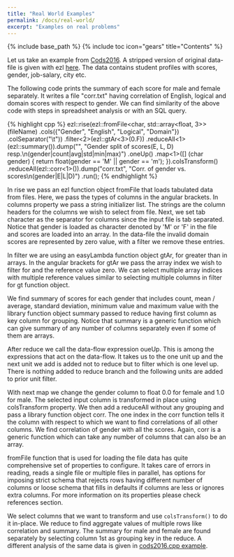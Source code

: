 ```yaml
---
title: "Real World Examples"
permalink: /docs/real-world/
excerpt: "Examples on real problems"
---
```

{% include base_path %}
{% include toc icon="gears" title="Contents" %}

Let us take an example from
[Cods2016](http://ikdd.acm.org/Site/CoDS2016/datachallenge.html). A stripped
version of original data-file is given with ezl
[here](https://github.com/haptork/easyLambda/blob/e496a3e3070b806e8c48124d3454543c4cebc9b7/data/datachallenge_cods2016/train.csv).
The data contains student profiles with scores, gender, job-salary, city etc.

The following code prints the summary of each score for male and female
separately. It writes a file "corr.txt" having correlation of English,
logical and domain scores with respect to gender. We can find similarity of
the above code with steps in spreadsheet analysis or with an SQL query. 

{% highlight cpp %}
ezl::rise(ezl::fromFile<char, std::array<float, 3>>(fileName)
            .cols({"Gender", "English", "Logical", "Domain"})
            .colSeparator("\t"))
  .filter<2>(ezl::gtAr<3>(0.F))
    .reduceAll<1>(ezl::summary()).dump("", 
      "Gender split of scores(E, L, D) resp.\n(gender|count|avg|std|min|max)")
    .oneUp()
  .map<1>([] (char gender) { 
    return float(gender == 'M' || gender == 'm');
  }).colsTransform()
  .reduceAll(ezl::corr<1>()).dump("corr.txt",
                                  "Corr. of gender vs. scores\n(gender|E|L|D)")
  .run();
{% endhighlight %}

In rise we pass an ezl function object fromFile that loads tabulated data from
files. Here, we pass the types of columns in the angular brackets. In
columns property we pass a string initializer list. The strings are the column
headers for the columns we wish to select from file. Next, we set tab character
as the separator for columns since the input file is tab separated. Notice that
gender is loaded as character denoted by 'M' or 'F' in the file and scores are
loaded into an array. In the data-file the invalid domain scores are represented
by zero value, with a filter we remove these entries. 

In filter we are using an easyLambda function object gtAr, for greater than in
arrays. In the angular brackets for gtAr we pass the array index we wish to
filter for and the reference value zero. We can select multiple array indices
with multiple reference values similar to selecting multiple columns in filter
for gt function object.

We find summary of scores for each gender that includes count, mean / average,
standard deviation, minimum value and maximum value with the library function
object summary passed to reduce having first column as key column for grouping.
Notice that summary is a generic function which can give summary of any number
of columns separately even if some of them are arrays. 

After reduce we call the data-flow expression oueUp. This is among the expressions
that act on the data-flow. It takes us to the one unit up and the next unit we add
is added not to reduce but to filter which is one level up. There is nothing added
to reduce branch and the following units are added to prior unit filter.

With next map we change the gender column to float 0.0 for female and 1.0 for male.
The selected input column is transformed in place using colsTransform property. We
then add a reduceAll without any grouping and pass a library function object corr.
The one index in the corr function tells it the column with respect to which we 
want to find correlations of all other columns. We find correlation of gender with
all the scores. Again, corr is a generic function which can take any number of
columns that can also be an array.

fromFile function that is used for loading the file data has quite
comprehensive set of properties to configure. It takes care of errors in
reading, reads a single file or multiple files in parallel, has options for
imposing strict schema that rejects rows having different number of columns or
loose schema that fills in defaults if columns are less or ignores extra
columns. For more information on its properties please check references section.

We select columns that we want to transform and use `colsTransform()`
to do it in-place. We reduce to find aggregate values of multiple rows like
correlation and summary. The summary for male and female are found separately
by selecting column 1st as grouping key in the reduce. A different analysis of
the same data is given in [cods2016.cpp example](../../examples/cods2016.cpp).

